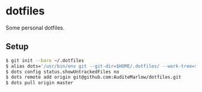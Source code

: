 dotfiles
========

Some personal dotfiles.

Setup
-----
```sh
$ git init --bare ~/.dotfiles
$ alias dots='/usr/bin/env git --git-dir=$HOME/.dotfiles/ --work-tree=$HOME'
$ dots config status.showUntrackedFiles no
$ dots remote add origin git@github.com:AuditeMarlow/dotfiles.git
$ dots pull origin master
```
